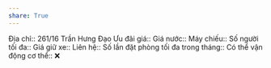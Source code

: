 ```yaml
---
share: True
---
```

Địa chỉ:: 261/16 Trần Hưng Đạo
Ưu đãi giá:: 
Giá nước:: 
Máy chiếu:: 
Số người tối đa:: 
Giá giữ xe:: 
Liên hệ:: 
Số lần đặt phòng tối đa trong tháng:: 
Có thể vận động cơ thể:: ❌
